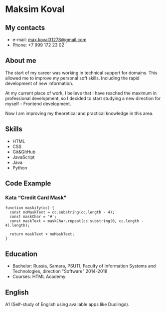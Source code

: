 # Maksim Koval 

## My contacts
* e-mail: max.koval31278@gmail.com
* Phone: +7 999 172 23 02

## About me

The start of my career was working in technical support for domains. This allowed me to improve my personal soft skills. Including the rapid development of new information.

At my current place of work, I believe that I have reached the maximum in professional development, so I decided to start studying a new direction for myself - Frontend development.

Now I am improving my theoretical and practical knowledge in this area.

## Skills

* HTML
* CSS
* Git&GitHub
* JavaScript
* Java
* Python

## Code Example 

### **Kata “Credit Card Mask”**

```
function maskify(cc) {
  const noMaskText = cc.substring(cc.length - 4);
  const maskChar = '#';
  const maskText = maskChar.repeat(cc.substring(0, cc.length - 4).length);
  
  return maskText + noMaskText;
}
```
## Education

* Bachelor: Russia, Samara, PSUTI, Faculty of Information Systems and Technologies, direction "Software" 2014-2018
* Courses: HTML Academy

## English

A1 (Self-study of English using available apps like Duolingo).
